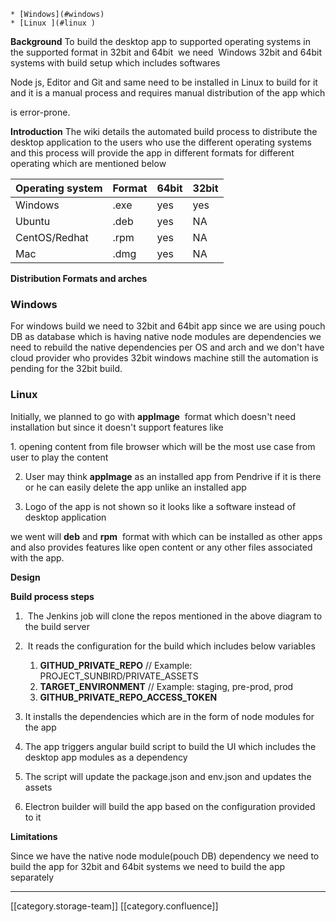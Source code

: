     * [Windows](#windows)
    * [Linux ](#linux )


 **Background** To build the desktop app to supported operating systems in the supported format in 32bit and 64bit  we need  Windows 32bit and 64bit systems with build setup which includes softwares

Node js, Editor and Git and same need to be installed in Linux to build for it and it is a manual process and requires manual distribution of the app which

is error-prone.

 **Introduction** The wiki details the automated build process to distribute the desktop application to the users who use the different operating systems and this process will provide the app in different formats for different operating which are mentioned below 





| Operating system | Format | 64bit | 32bit | 
|  --- |  --- |  --- |  --- | 
| Windows | .exe | yes | yes | 
| Ubuntu | .deb | yes | NA | 
| CentOS/Redhat | .rpm | yes | NA | 
| Mac | .dmg | yes | NA | 



 **Distribution Formats and arches** 
### Windows
For windows build we need to 32bit and 64bit app since we are using pouch DB as database which is having native node modules are dependencies we need to rebuild the native dependencies per OS and arch and we don't have cloud provider who provides 32bit windows machine still the automation is pending for the 32bit build.


### Linux 
Initially, we planned to go with  **appImage**  format which doesn't need installation but since it doesn't support features like

1. opening content from file browser which will be the most use case from user to play the content

2. User may think  **appImage**  as an installed app from Pendrive if it is there or he can easily delete the app unlike an installed app

3. Logo of the app is not shown so it looks like a software instead of desktop application



we went will  **deb**  and  **rpm**  format with which can be installed as other apps and also provides features like open content or any other files associated with the app.



 **Design** 





 **Build process steps** 
1.  The Jenkins job will clone the repos mentioned in the above diagram to the build server
1.  It reads the configuration for the build which includes below variables

    
    1.  **GITHUD_PRIVATE_REPO**  // Example: PROJECT_SUNBIRD/PRIVATE_ASSETS
    1.  **TARGET_ENVIRONMENT**  // Example: staging, pre-prod, prod
    1.  **GITHUB_PRIVATE_REPO_ACCESS_TOKEN**  

    
1. It installs the dependencies which are in the form of node modules for the app
1. The app triggers angular build script to build the UI which includes the desktop app modules as a dependency
1. The script will update the package.json and env.json and updates the assets
1. Electron builder will build the app based on the configuration provided to it 





 **Limitations** 

Since we have the native node module(pouch DB) dependency we need to build the app for 32bit and 64bit systems we need to build the app  separately 







*****

[[category.storage-team]] 
[[category.confluence]] 
